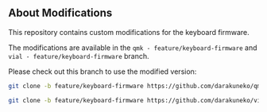 ## About Modifications
This repository contains custom modifications for the keyboard firmware.

The modifications are available in the `qmk - feature/keyboard-firmware` and `vial - feature/keyboard-firmware` branch.

Please check out this branch to use the modified version:

```bash
git clone -b feature/keyboard-firmware https://github.com/darakuneko/qmk_firmware.git

git clone -b feature/keyboard-firmware https://github.com/darakuneko/vial-qmk.git
